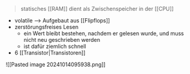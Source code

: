 > statisches [[RAM]]
> dient als Zwischenspeicher in der [[CPU]]

- volatile --> Aufgebaut aus [[Flipflops]]
- zerstörungsfreises Lesen
	- ein Wert bleibt bestehen, nachdem er gelesen wurde, und muss nicht neu geschrieben werden
	- ist dafür ziemlich schnell
- 6 [[Transistor|Transistoren]]


![[Pasted image 20241014095938.png]]
